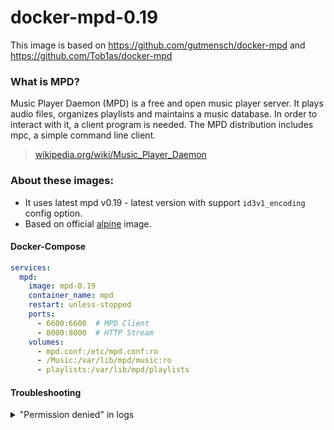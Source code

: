 # docker-mpd-0.19

This image is based on https://github.com/gutmensch/docker-mpd and https://github.com/Tob1as/docker-mpd

### What is MPD?
Music Player Daemon (MPD) is a free and open music player server. It plays audio files, organizes playlists and maintains a music database. In order to interact with it, a client program is needed. The MPD distribution includes mpc, a simple command line client.
> [wikipedia.org/wiki/Music_Player_Daemon](https://en.wikipedia.org/wiki/Music_Player_Daemon) 

### About these images:
* It uses latest mpd v0.19 - latest version with support `id3v1_encoding` config option.
* Based on official [alpine](https://hub.docker.com/_/alpine) image.

#### Docker-Compose

```yaml
services:
  mpd:
    image: mpd-0.19
    container_name: mpd
    restart: unless-stopped
    ports:
      - 6600:6600  # MPD Client
      - 8000:8000  # HTTP Stream
    volumes:
      - mpd.conf:/etc/mpd.conf:ro
      - /Music:/var/lib/mpd/music:ro
      - playlists:/var/lib/mpd/playlists
```

#### Troubleshooting

<details>
<summary>"Permission denied" in logs</summary>
<p>
  
Solution:
```sh
mkdir {Music,playlists,data} && chmod 777 {Music,playlists,data}
```
</p>
</details>
